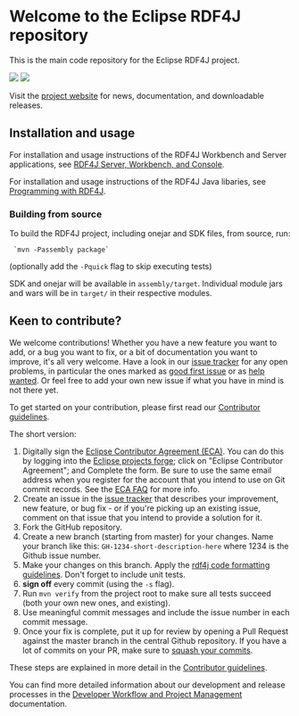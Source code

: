 # Welcome to the Eclipse RDF4J repository

This is the main code repository for the Eclipse RDF4J project. 

![](https://github.com/eclipse/rdf4j/workflows/master%20status/badge.svg)
![](https://github.com/eclipse/rdf4j/workflows/develop%20status/badge.svg)

Visit the [project website](https://rdf4j.org/) for news, documentation, and downloadable releases.

## Installation and usage

For installation and usage instructions of the RDF4J Workbench and Server applications, see [RDF4J Server, Workbench, and Console](https://rdf4j.org/documentation/#rdf4j-server-workbench-and-console). 

For installation and usage instructions of the RDF4J Java libaries, see [Programming with RDF4J](https://rdf4j.org/documentation/#programming-with-rdf4j). 

### Building from source

To build the RDF4J project, including onejar and SDK files, from source, run:

     `mvn -Passembly package`

(optionally add the `-Pquick` flag to skip executing tests)

SDK and onejar will be available in `assembly/target`. Individual module jars and wars will be in `target/` in their respective modules. 

## Keen to contribute?

We welcome contributions! Whether you have a new feature you want to add, or a bug you want to fix, or a bit of documentation you want to improve, it's all very welcome. Have a look in our [issue tracker](https://github.com/eclipse/rdf4j/issues) for any open problems, in particular the ones marked as [good first issue](https://github.com/eclipse/rdf4j/issues?q=is%3Aopen+is%3Aissue+label%3A%22good+first+issue%22) or as [help wanted](https://github.com/eclipse/rdf4j/issues?q=is%3Aopen+is%3Aissue+label%3A%22help+wanted%22). Or feel free to add your own new issue if what you have in mind is not there yet.

To get started on your contribution, please first read our [Contributor
guidelines](https://github.com/eclipse/rdf4j/blob/master/.github/CONTRIBUTING.md).

The short version:

1. Digitally sign the [Eclipse Contributor Agreement (ECA)](https://www.eclipse.org/legal/ECA.php). You can do this by logging into the [Eclipse projects forge](http://www.eclipse.org/contribute/cla); click on "Eclipse Contributor Agreement"; and Complete the form. Be sure to use the same email address when you register for the account that you intend to use on Git commit records. See the [ECA FAQ](https://www.eclipse.org/legal/ecafaq.php) for more info. 
2. Create an issue in the [issue tracker](https://github.com/eclipse/rdf4j/issues) that describes your improvement, new feature, or bug fix - or if you're picking up an existing issue, comment on that issue that you intend to provide a solution for it.
3. Fork the GitHub repository.
4. Create a new branch (starting from master) for your changes. Name your branch like this: `GH-1234-short-description-here` where 1234 is the Github issue number.
5. Make your changes on this branch. Apply the [rdf4j code formatting guidelines](https://github.com/eclipse/rdf4j/blob/master/.github/CONTRIBUTING.md#code-formatting). Don't forget to include unit tests.
6. **sign off** every commit (using the `-s` flag).
7. Run `mvn verify` from the project root to make sure all tests succeed (both your own new ones, and existing).
8. Use meaningful commit messages and include the issue number in each commit message.
9. Once your fix is complete, put it up for review by opening a Pull Request against the master branch in the central Github repository. If you have a lot of commits on your PR, make sure to [squash your commits](https://rdf4j.org/documentation/developer/squashing).

These steps are explained in more detail in the [Contributor
guidelines](https://github.com/eclipse/rdf4j/blob/master/.github/CONTRIBUTING.md).

You can find more detailed information about our development and release processes in the [Developer Workflow and Project Management](https://rdf4j.org/documentation/developer/) documentation.

